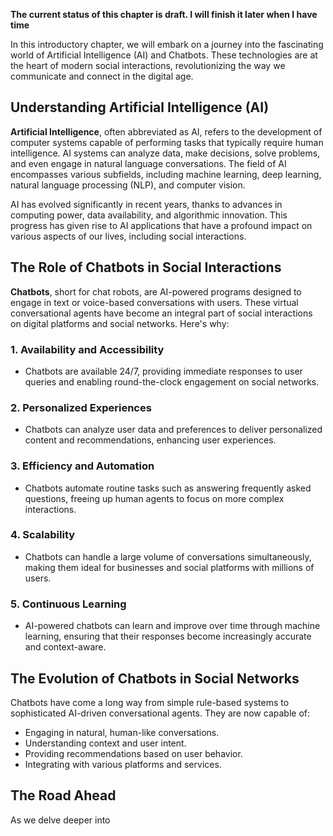 **The current status of this chapter is draft. I will finish it later when I have time**

In this introductory chapter, we will embark on a journey into the fascinating world of Artificial Intelligence (AI) and Chatbots. These technologies are at the heart of modern social interactions, revolutionizing the way we communicate and connect in the digital age.

Understanding Artificial Intelligence (AI)
------------------------------------------

**Artificial Intelligence**, often abbreviated as AI, refers to the development of computer systems capable of performing tasks that typically require human intelligence. AI systems can analyze data, make decisions, solve problems, and even engage in natural language conversations. The field of AI encompasses various subfields, including machine learning, deep learning, natural language processing (NLP), and computer vision.

AI has evolved significantly in recent years, thanks to advances in computing power, data availability, and algorithmic innovation. This progress has given rise to AI applications that have a profound impact on various aspects of our lives, including social interactions.

The Role of Chatbots in Social Interactions
-------------------------------------------

**Chatbots**, short for chat robots, are AI-powered programs designed to engage in text or voice-based conversations with users. These virtual conversational agents have become an integral part of social interactions on digital platforms and social networks. Here's why:

### 1. **Availability and Accessibility**

* Chatbots are available 24/7, providing immediate responses to user queries and enabling round-the-clock engagement on social networks.

### 2. **Personalized Experiences**

* Chatbots can analyze user data and preferences to deliver personalized content and recommendations, enhancing user experiences.

### 3. **Efficiency and Automation**

* Chatbots automate routine tasks such as answering frequently asked questions, freeing up human agents to focus on more complex interactions.

### 4. **Scalability**

* Chatbots can handle a large volume of conversations simultaneously, making them ideal for businesses and social platforms with millions of users.

### 5. **Continuous Learning**

* AI-powered chatbots can learn and improve over time through machine learning, ensuring that their responses become increasingly accurate and context-aware.

The Evolution of Chatbots in Social Networks
--------------------------------------------

Chatbots have come a long way from simple rule-based systems to sophisticated AI-driven conversational agents. They are now capable of:

* Engaging in natural, human-like conversations.
* Understanding context and user intent.
* Providing recommendations based on user behavior.
* Integrating with various platforms and services.

The Road Ahead
--------------

As we delve deeper into
